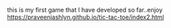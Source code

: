 this is my first game that I have developed so far..enjoy
https://praveenjashlyn.github.io/tic-tac-toe/index2.html
